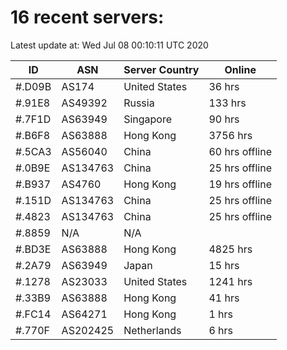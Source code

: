 # 16 recent servers:

Latest update at: Wed Jul 08 00:10:11 UTC 2020

| ID | ASN | Server Country | Online |
| -- | --- | -------------- | ------ |
| #.D09B | AS174 | United States | 36 hrs |
| #.91E8 | AS49392 | Russia | 133 hrs |
| #.7F1D | AS63949 | Singapore | 90 hrs |
| #.B6F8 | AS63888 | Hong Kong | 3756 hrs |
| #.5CA3 | AS56040 | China | 60 hrs offline |
| #.0B9E | AS134763 | China | 25 hrs offline |
| #.B937 | AS4760 | Hong Kong | 19 hrs offline |
| #.151D | AS134763 | China | 25 hrs offline |
| #.4823 | AS134763 | China | 25 hrs offline |
| #.8859 | N/A | N/A | |
| #.BD3E | AS63888 | Hong Kong | 4825 hrs |
| #.2A79 | AS63949 | Japan | 15 hrs |
| #.1278 | AS23033 | United States | 1241 hrs |
| #.33B9 | AS63888 | Hong Kong | 41 hrs |
| #.FC14 | AS64271 | Hong Kong | 1 hrs |
| #.770F | AS202425 | Netherlands | 6 hrs |

